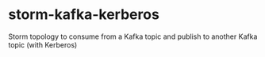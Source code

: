# storm-kafka-kerberos
Storm topology to consume from a Kafka topic and publish to another Kafka topic (with Kerberos)

